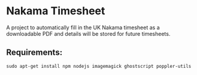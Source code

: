 # Nakama Timesheet
A project to automatically fill in the UK Nakama timesheet as a downloadable PDF and details will be stored for future timesheets.

## Requirements:
```
sudo apt-get install npm nodejs imagemagick ghostscript poppler-utils
```